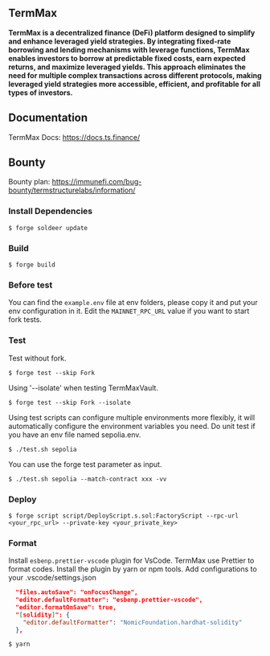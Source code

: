 ## TermMax

**TermMax is a decentralized finance (DeFi) platform designed to simplify and enhance leveraged yield strategies. By integrating fixed-rate borrowing and lending mechanisms with leverage functions, TermMax enables investors to borrow at predictable fixed costs, earn expected returns, and maximize leveraged yields. This approach eliminates the need for multiple complex transactions across different protocols, making leveraged yield strategies more accessible, efficient, and profitable for all types of investors.**

## Documentation

TermMax Docs: https://docs.ts.finance/


## Bounty

Bounty plan: https://immunefi.com/bug-bounty/termstructurelabs/information/

### Install Dependencies
```shell
$ forge soldeer update
```

### Build

```shell
$ forge build
```

### Before test

You can find the `example.env` file at env folders, please copy it and put your env configuration in it.
Edit the `MAINNET_RPC_URL` value if you want to start fork tests.

### Test

Test without fork.

```shell
$ forge test --skip Fork
```

Using '--isolate' when testing TermMaxVault.

```shell
$ forge test --skip Fork --isolate
```

Using test scripts can configure multiple environments more flexibly, it will automatically configure the environment variables you need.
Do unit test if you have an env file named sepolia.env.

```shell
$ ./test.sh sepolia
```

You can use the forge test parameter as input.

```shell
$ ./test.sh sepolia --match-contract xxx -vv
```

### Deploy

```shell
$ forge script script/DeployScript.s.sol:FactoryScript --rpc-url <your_rpc_url> --private-key <your_private_key>
```

### Format

Install `esbenp.prettier-vscode` plugin for VsCode.
TermMax use Prettier to format codes. Install the plugin by yarn or npm tools.
Add configurations to your .vscode/settings.json

```json
  "files.autoSave": "onFocusChange",
  "editor.defaultFormatter": "esbenp.prettier-vscode",
  "editor.formatOnSave": true,
  "[solidity]": {
    "editor.defaultFormatter": "NomicFoundation.hardhat-solidity"
  },
```

```shell
$ yarn
```
